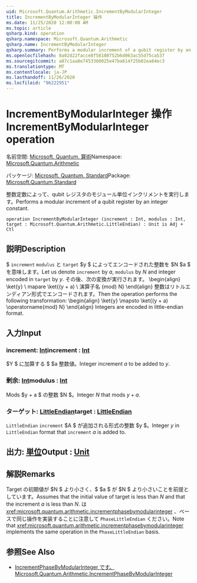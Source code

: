```yaml
---
uid: Microsoft.Quantum.Arithmetic.IncrementByModularInteger
title: IncrementByModularInteger 操作
ms.date: 11/25/2020 12:00:00 AM
ms.topic: article
qsharp.kind: operation
qsharp.namespace: Microsoft.Quantum.Arithmetic
qsharp.name: IncrementByModularInteger
qsharp.summary: Performs a modular increment of a qubit register by an integer constant.
ms.openlocfilehash: 8a02d22facce8f58180752b6d063ac55d75ca537
ms.sourcegitcommit: a87c1aa8e7453360025e47ba614f25b02ea84ec3
ms.translationtype: MT
ms.contentlocale: ja-JP
ms.lasthandoff: 11/26/2020
ms.locfileid: "96222951"
---
```

# <a name="incrementbymodularinteger-operation"></a><span data-ttu-id="c875d-102">IncrementByModularInteger 操作</span><span class="sxs-lookup"><span data-stu-id="c875d-102">IncrementByModularInteger operation</span></span>

<span data-ttu-id="c875d-103">名前空間: [Microsoft. Quantum. 算術](xref:Microsoft.Quantum.Arithmetic)</span><span class="sxs-lookup"><span data-stu-id="c875d-103">Namespace: [Microsoft.Quantum.Arithmetic](xref:Microsoft.Quantum.Arithmetic)</span></span>

<span data-ttu-id="c875d-104">パッケージ: [Microsoft. Quantum. Standard](https://nuget.org/packages/Microsoft.Quantum.Standard)</span><span class="sxs-lookup"><span data-stu-id="c875d-104">Package: [Microsoft.Quantum.Standard](https://nuget.org/packages/Microsoft.Quantum.Standard)</span></span>


<span data-ttu-id="c875d-105">整数定数によって、qubit レジスタのモジュール単位インクリメントを実行します。</span><span class="sxs-lookup"><span data-stu-id="c875d-105">Performs a modular increment of a qubit register by an integer constant.</span></span>

```qsharp
operation IncrementByModularInteger (increment : Int, modulus : Int, target : Microsoft.Quantum.Arithmetic.LittleEndian) : Unit is Adj + Ctl
```


## <a name="description"></a><span data-ttu-id="c875d-106">説明</span><span class="sxs-lookup"><span data-stu-id="c875d-106">Description</span></span>

<span data-ttu-id="c875d-107">$ `increment` `modulus` と `target` $y $ によってエンコードされた整数を $N $a $ を意味します。</span><span class="sxs-lookup"><span data-stu-id="c875d-107">Let us denote `increment` by $a$, `modulus` by $N$ and integer encoded in `target` by $y$.</span></span>
<span data-ttu-id="c875d-108">その後、次の変換が実行されます。 \begin{align} \ket{y} \ mapare \ket{(y + a) \ 演算子名 {mod} N} \end{align} 整数はリトルエンディアン形式でエンコードされます。</span><span class="sxs-lookup"><span data-stu-id="c875d-108">Then the operation performs the following transformation: \begin{align} \ket{y} \mapsto \ket{(y + a) \operatorname{mod} N} \end{align} Integers are encoded in little-endian format.</span></span>

## <a name="input"></a><span data-ttu-id="c875d-109">入力</span><span class="sxs-lookup"><span data-stu-id="c875d-109">Input</span></span>

### <a name="increment--int"></a><span data-ttu-id="c875d-110">increment: [Int](xref:microsoft.quantum.lang-ref.int)</span><span class="sxs-lookup"><span data-stu-id="c875d-110">increment : [Int](xref:microsoft.quantum.lang-ref.int)</span></span>

<span data-ttu-id="c875d-111">$Y $ に加算する $ $a 整数値。</span><span class="sxs-lookup"><span data-stu-id="c875d-111">Integer increment $a$ to be added to $y$.</span></span>


### <a name="modulus--int"></a><span data-ttu-id="c875d-112">剰余: [Int](xref:microsoft.quantum.lang-ref.int)</span><span class="sxs-lookup"><span data-stu-id="c875d-112">modulus : [Int](xref:microsoft.quantum.lang-ref.int)</span></span>

<span data-ttu-id="c875d-113">Mods $y + a $ の整数 $N $。</span><span class="sxs-lookup"><span data-stu-id="c875d-113">Integer $N$ that mods $y + a$.</span></span>


### <a name="target--littleendian"></a><span data-ttu-id="c875d-114">ターゲット: [LittleEndian](xref:Microsoft.Quantum.Arithmetic.LittleEndian)</span><span class="sxs-lookup"><span data-stu-id="c875d-114">target : [LittleEndian](xref:Microsoft.Quantum.Arithmetic.LittleEndian)</span></span>

<span data-ttu-id="c875d-115">`LittleEndian` `increment` $A $ が追加される形式の整数 $y $。</span><span class="sxs-lookup"><span data-stu-id="c875d-115">Integer $y$ in `LittleEndian` format that `increment` $a$ is added to.</span></span>



## <a name="output--unit"></a><span data-ttu-id="c875d-116">出力: [単位](xref:microsoft.quantum.lang-ref.unit)</span><span class="sxs-lookup"><span data-stu-id="c875d-116">Output : [Unit](xref:microsoft.quantum.lang-ref.unit)</span></span>



## <a name="remarks"></a><span data-ttu-id="c875d-117">解説</span><span class="sxs-lookup"><span data-stu-id="c875d-117">Remarks</span></span>

<span data-ttu-id="c875d-118">Target の初期値が $N $ より小さく、$ $a $ が $N $ より小さいことを前提としています。</span><span class="sxs-lookup"><span data-stu-id="c875d-118">Assumes that the initial value of target is less than $N$ and that the increment $a$ is less than $N$.</span></span>
<span data-ttu-id="c875d-119">は <xref:microsoft.quantum.arithmetic.incrementphasebymodularinteger> 、ベースで同じ操作を実装することに注意して `PhaseLittleEndian` ください。</span><span class="sxs-lookup"><span data-stu-id="c875d-119">Note that <xref:microsoft.quantum.arithmetic.incrementphasebymodularinteger> implements the same operation in the `PhaseLittleEndian` basis.</span></span>

## <a name="see-also"></a><span data-ttu-id="c875d-120">参照</span><span class="sxs-lookup"><span data-stu-id="c875d-120">See Also</span></span>

- [<span data-ttu-id="c875d-121">IncrementPhaseByModularInteger です。</span><span class="sxs-lookup"><span data-stu-id="c875d-121">Microsoft.Quantum.Arithmetic.IncrementPhaseByModularInteger</span></span>](xref:Microsoft.Quantum.Arithmetic.IncrementPhaseByModularInteger)